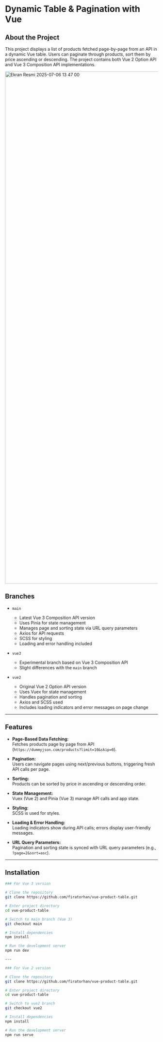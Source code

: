 # Dynamic Table & Pagination with Vue

## About the Project

This project displays a list of products fetched page-by-page from an API in a dynamic Vue table. Users can paginate through products, sort them by price ascending or descending. The project contains both Vue 2 Option API and Vue 3 Composition API implementations.

<img width="1680" alt="Ekran Resmi 2025-07-06 13 47 00" src="https://github.com/user-attachments/assets/ce8d96d5-c405-425f-beb5-7516add07fce" />

## Branches

- `main`

  - Latest Vue 3 Composition API version
  - Uses Pinia for state management
  - Manages page and sorting state via URL query parameters
  - Axios for API requests
  - SCSS for styling
  - Loading and error handling included

- `vue3`

  - Experimental branch based on Vue 3 Composition API
  - Slight differences with the `main` branch

- `vue2`
  - Original Vue 2 Option API version
  - Uses Vuex for state management
  - Handles pagination and sorting
  - Axios and SCSS used
  - Includes loading indicators and error messages on page change

---

## Features

- **Page-Based Data Fetching:**  
  Fetches products page by page from API (`https://dummyjson.com/products?limit=10&skip=0`).

- **Pagination:**  
  Users can navigate pages using next/previous buttons, triggering fresh API calls per page.

- **Sorting:**  
  Products can be sorted by price in ascending or descending order.

- **State Management:**  
  Vuex (Vue 2) and Pinia (Vue 3) manage API calls and app state.

- **Styling:**  
  SCSS is used for styles.

- **Loading & Error Handling:**  
  Loading indicators show during API calls; errors display user-friendly messages.

- **URL Query Parameters:**  
  Pagination and sorting state is synced with URL query parameters (e.g., `?page=2&sort=asc`).

---

## Installation

```bash
### For Vue 3 version

# Clone the repository
git clone https://github.com/firatorhan/vue-product-table.git

# Enter project directory
cd vue-product-table

# Switch to main branch (Vue 3)
git checkout main

# Install dependencies
npm install

# Run the development server
npm run dev

---

### For Vue 2 version

# Clone the repository
git clone https://github.com/firatorhan/vue-product-table.git

# Enter project directory
cd vue-product-table

# Switch to vue2 branch
git checkout vue2

# Install dependencies
npm install

# Run the development server
npm run serve
```
